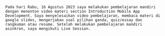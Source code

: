     Pada hari Rabu, 16 Agustus 2023 saya melakukan pembelajaran mandiri dengan menonton video materi section Introduction Mobile App Development. Saya menyelesaikan video pembelajaran, membaca materi di google slides, mengerjakan soal pilihan ganda, quiz/essay dan rangkuman atau resume. Setelah melakukan pembelajaran mandiri asinkron, saya mengikuti Live Session.